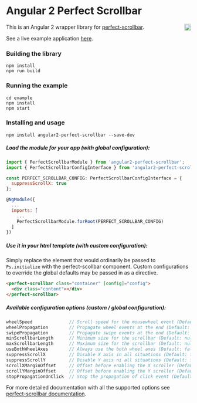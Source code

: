# Angular 2 Perfect Scrollbar

<a href="https://badge.fury.io/js/angular2-perfect-scrollbar"><img src="https://badge.fury.io/js/angular2-perfect-scrollbar.svg" align="right" alt="npm version" height="18"></a>

This is an Angular 2 wrapper library for [perfect-scrollbar](https://noraesae.github.io/perfect-scrollbar/).

See a live example application <a href="https://zefoy.github.io/angular2-perfect-scrollbar/">here</a>.

### Building the library

    npm install
    npm run build

### Running the example

    cd example
    npm install
    npm start

### Installing and usage

    npm install angular2-perfect-scrollbar --save-dev

##### Load the module for your app (with global configuration):

```javascript
import { PerfectScrollbarModule } from 'angular2-perfect-scrollbar';
import { PerfectScrollbarConfigInterface } from 'angular2-perfect-scrollbar';

const PERFECT_SCROLLBAR_CONFIG: PerfectScrollbarConfigInterface = {
  suppressScrollX: true
};

@NgModule({
  ...
  imports: [
    ...
    PerfectScrollbarModule.forRoot(PERFECT_SCROLLBAR_CONFIG)
  ]
})
```

##### Use it in your html template (with custom configuration):

Simply replace the element that would ordinarily be passed to `Ps.initialize` with the perfect-scollbar component. Custom configurations to override the global defaults may be passed in as a directive.

```html
<perfect-scrollbar class="container" [config]="config">
  <div class="content"></div>
</perfect-scrollbar>
```

##### Available configuration options (custom / global configuration):

```javascript
wheelSpeed              // Scroll speed for the mousewheel event (Default: 1).
wheelPropagation        // Propagate wheel events at the end (Default: false).
swipePropagation        // Propagate swipe events at the end (Default: true).
minScrollbarLength      // Minimum size for the scrollbar (Default: null).
maxScrollbarLength      // Maximum size for the scrollbar (Default: null).
useBothWheelAxes        // Always use the both wheel axes (Default: false).
suppressScrollX         // Disable X axis in all situations (Default: false).
suppressScrollY         // Disable Y axis ni all situations (Default: false).
scrollXMarginOffset     // Offset before enabling the X scroller (Default: 0).
scrollYMarginOffset     // Offset before enabling the Y scroller (Default: 0).
stopPropagationOnClick  // Stop the propagation of click event (Default: true).
```

For more detailed documentation with all the supported options see [perfect-scrollbar documentation](https://github.com/noraesae/perfect-scrollbar/).
